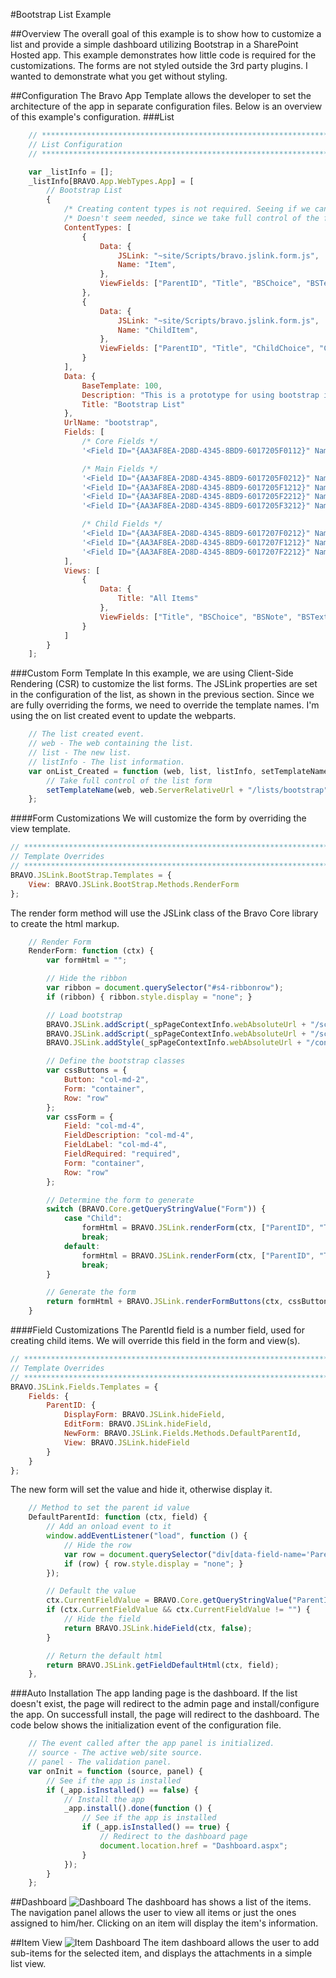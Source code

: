 #Bootstrap List Example

##Overview
The overall goal of this example is to show how to customize a list and provide a simple dashboard utilizing Bootstrap in a SharePoint Hosted app. This example demonstrates how little code is required for the customizations. The forms are not styled outside the 3rd party plugins. I wanted to demonstrate what you get without styling.

##Configuration
The Bravo App Template allows the developer to set the architecture of the app in separate configuration files. Below is an overview of this example's configuration.
###List
```javascript
    // **********************************************************************************
    // List Configuration
    // **********************************************************************************

    var _listInfo = [];
    _listInfo[BRAVO.App.WebTypes.App] = [
        // Bootstrap List
        {
            /* Creating content types is not required. Seeing if we can set this easily. */
            /* Doesn't seem needed, since we take full control of the form. */
            ContentTypes: [
                {
                    Data: {
                        JSLink: "~site/Scripts/bravo.jslink.form.js",
                        Name: "Item",
                    },
                    ViewFields: ["ParentID", "Title", "BSChoice", "BSText", "BSUser", "BSNote"]
                },
                {
                    Data: {
                        JSLink: "~site/Scripts/bravo.jslink.form.js",
                        Name: "ChildItem",
                    },
                    ViewFields: ["ParentID", "Title", "ChildChoice", "ChildText", "ChildNote"]
                }
            ],
            Data: {
                BaseTemplate: 100,
                Description: "This is a prototype for using bootstrap in list forms/views.",
                Title: "Bootstrap List"
            },
            UrlName: "bootstrap",
            Fields: [
                /* Core Fields */
                '<Field ID="{AA3AF8EA-2D8D-4345-8BD9-6017205F0112}" Name="ParentID" StaticName="ParentID" DisplayName="Parent ID" Type="Integer" JSLink="~site/Scripts/bravo.jslink.fields.js" />',

                /* Main Fields */
                '<Field ID="{AA3AF8EA-2D8D-4345-8BD9-6017205F0212}" Name="BSChoice" StaticName="BSChoice" DisplayName="Choice" Type="Choice"><CHOICES><CHOICE>1</CHOICE><CHOICE>2</CHOICE><CHOICE>3</CHOICE></CHOICES></Field>',
                '<Field ID="{AA3AF8EA-2D8D-4345-8BD9-6017205F1212}" Name="BSNote" StaticName="BSNote" DisplayName="Note" Type="Note" />',
                '<Field ID="{AA3AF8EA-2D8D-4345-8BD9-6017205F2212}" Name="BSText" StaticName="BSText" DisplayName="Text" Type="Text" />',
                '<Field ID="{AA3AF8EA-2D8D-4345-8BD9-6017205F3212}" Name="BSUser" StaticName="BSUser" DisplayName="User" Type="User" />',

                /* Child Fields */
                '<Field ID="{AA3AF8EA-2D8D-4345-8BD9-6017207F0212}" Name="ChildChoice" StaticName="ChildChoice" DisplayName="Choice" Type="Choice"><CHOICES><CHOICE>1</CHOICE><CHOICE>2</CHOICE><CHOICE>3</CHOICE></CHOICES></Field>',
                '<Field ID="{AA3AF8EA-2D8D-4345-8BD9-6017207F1212}" Name="ChildNote" StaticName="ChildNote" DisplayName="Note" Type="Note" />',
                '<Field ID="{AA3AF8EA-2D8D-4345-8BD9-6017207F2212}" Name="ChildText" StaticName="ChildText" DisplayName="Text" Type="Text" />',
            ],
            Views: [
                {
                    Data: {
                        Title: "All Items"
                    },
                    ViewFields: ["Title", "BSChoice", "BSNote", "BSText", "BSUser"]
                }
            ]
        }
    ];
```
###Custom Form Template
In this example, we are using Client-Side Rendering (CSR) to customize the list forms. The JSLink properties are set in the configuration of the list, as shown in the previous section. Since we are fully overriding the forms, we need to override the template names. I'm using the on list created event to update the webparts.
```javascript
    // The list created event.
    // web - The web containing the list.
    // list - The new list.
    // listInfo - The list information.
    var onList_Created = function (web, list, listInfo, setTemplateName) {
        // Take full control of the list form
        setTemplateName(web, web.ServerRelativeUrl + "/lists/bootstrap", "CSRListForm");
    };
```
####Form Customizations
We will customize the form by overriding the view template.
```javascript
// **********************************************************************************
// Template Overrides
// **********************************************************************************
BRAVO.JSLink.BootStrap.Templates = {
    View: BRAVO.JSLink.BootStrap.Methods.RenderForm
};
```
The render form method will use the JSLink class of the Bravo Core library to create the html markup.
```javascript
    // Render Form
    RenderForm: function (ctx) {
        var formHtml = "";

        // Hide the ribbon
        var ribbon = document.querySelector("#s4-ribbonrow");
        if (ribbon) { ribbon.style.display = "none"; }

        // Load bootstrap
        BRAVO.JSLink.addScript(_spPageContextInfo.webAbsoluteUrl + "/scripts/jquery-1.9.1.min.js");
        BRAVO.JSLink.addScript(_spPageContextInfo.webAbsoluteUrl + "/scripts/bootstrap.min.js");
        BRAVO.JSLink.addStyle(_spPageContextInfo.webAbsoluteUrl + "/content/bootstrap.min.css");

        // Define the bootstrap classes
        var cssButtons = {
            Button: "col-md-2",
            Form: "container",
            Row: "row"
        };
        var cssForm = {
            Field: "col-md-4",
            FieldDescription: "col-md-4",
            FieldLabel: "col-md-4",
            FieldRequired: "required",
            Form: "container",
            Row: "row"
        };

        // Determine the form to generate
        switch (BRAVO.Core.getQueryStringValue("Form")) {
            case "Child":
                formHtml = BRAVO.JSLink.renderForm(ctx, ["ParentID", "Title", "ChildChoice", "ChildText", "ChildNote"], cssForm);
                break;
            default:
                formHtml = BRAVO.JSLink.renderForm(ctx, ["ParentID", "Title", "BSChoice", "BSText", "BSUser", "BSNote"], cssForm);
                break;
        }

        // Generate the form
        return formHtml + BRAVO.JSLink.renderFormButtons(ctx, cssButtons);
    }
```
####Field Customizations
The ParentId field is a number field, used for creating child items. We will override this field in the form and view(s).
```javascript
// **********************************************************************************
// Template Overrides
// **********************************************************************************
BRAVO.JSLink.Fields.Templates = {
    Fields: {
        ParentID: {
            DisplayForm: BRAVO.JSLink.hideField,
            EditForm: BRAVO.JSLink.hideField,
            NewForm: BRAVO.JSLink.Fields.Methods.DefaultParentId,
            View: BRAVO.JSLink.hideField
        }
    }
};
```
The new form will set the value and hide it, otherwise display it.
```javascript
    // Method to set the parent id value
    DefaultParentId: function (ctx, field) {
        // Add an onload event to it
        window.addEventListener("load", function () {
            // Hide the row
            var row = document.querySelector("div[data-field-name='ParentID']");
            if (row) { row.style.display = "none"; }
        });

        // Default the value
        ctx.CurrentFieldValue = BRAVO.Core.getQueryStringValue("ParentID");
        if (ctx.CurrentFieldValue && ctx.CurrentFieldValue != "") {
            // Hide the field
            return BRAVO.JSLink.hideField(ctx, false);
        }

        // Return the default html
        return BRAVO.JSLink.getFieldDefaultHtml(ctx, field);
    },
```
###Auto Installation
The app landing page is the dashboard. If the list doesn't exist, the page will redirect to the admin page and install/configure the app. On successfull install, the page will redirect to the dashboard. The code below shows the initialization event of the configuration file.
```javascript
    // The event called after the app panel is initialized.
    // source - The active web/site source.
    // panel - The validation panel.
    var onInit = function (source, panel) {
        // See if the app is installed
        if (_app.isInstalled() == false) {
            // Install the app
            _app.install().done(function () {
                // See if the app is installed
                if (_app.isInstalled() == true) {
                    // Redirect to the dashboard page
                    document.location.href = "Dashboard.aspx";
                }
            });
        }
    };
```
##Dashboard
![Dashboard](https://github.com/gunjandatta/Bootstrap-List-Example/blob/master/BRAVO.AppDev.BootstrapList/Documentation/dashboard.png)
The dashboard has shows a list of the items. The navigation panel allows the user to view all items or just the ones assigned to him/her. Clicking on an item will display the item's information.

##Item View
![Item Dashboard](https://github.com/gunjandatta/Bootstrap-List-Example/blob/master/BRAVO.AppDev.BootstrapList/Documentation/itemDashboard.png)
The item dashboard allows the user to add sub-items for the selected item, and displays the attachments in a simple list view.
